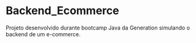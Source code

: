 # Backend_Ecommerce
Projeto desenvolvido durante bootcamp Java da Generation simulando o backend de um e-commerce.
